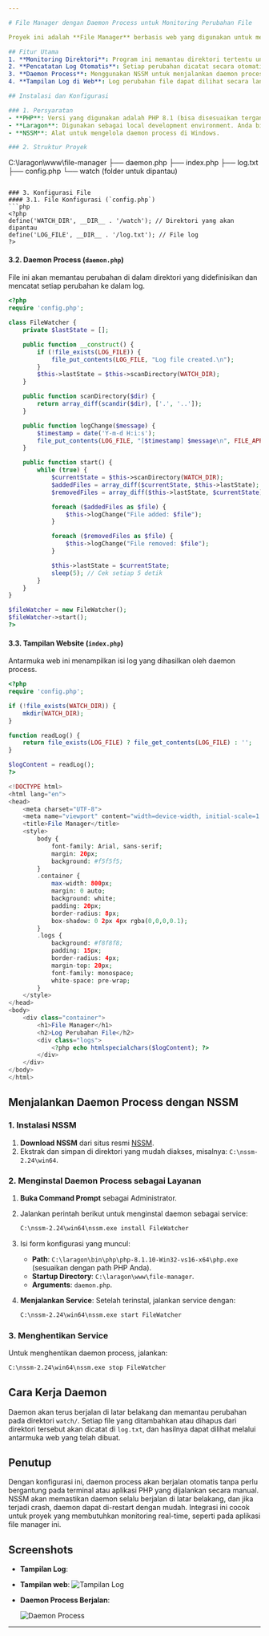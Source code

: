 ```yaml
---

# File Manager dengan Daemon Process untuk Monitoring Perubahan File

Proyek ini adalah **File Manager** berbasis web yang digunakan untuk memantau perubahan dalam sebuah direktori dan mencatat setiap perubahan ke dalam log. Untuk menjaga daemon process tetap berjalan di latar belakang bahkan setelah terminal ditutup, kita menggunakan **NSSM** (Non-Sucking Service Manager) sebagai layanan yang akan menjalankan daemon process secara otomatis di Windows.

## Fitur Utama
1. **Monitoring Direktori**: Program ini memantau direktori tertentu untuk perubahan seperti penambahan dan penghapusan file.
2. **Pencatatan Log Otomatis**: Setiap perubahan dicatat secara otomatis ke dalam file log.
3. **Daemon Process**: Menggunakan NSSM untuk menjalankan daemon process di latar belakang, sehingga daemon akan terus berjalan meskipun terminal ditutup.
4. **Tampilan Log di Web**: Log perubahan file dapat dilihat secara langsung melalui antarmuka web yang sederhana dan intuitif.

## Instalasi dan Konfigurasi

### 1. Persyaratan
- **PHP**: Versi yang digunakan adalah PHP 8.1 (bisa disesuaikan tergantung kebutuhan).
- **Laragon**: Digunakan sebagai local development environment. Anda bisa menggantinya dengan XAMPP atau WAMP jika diinginkan.
- **NSSM**: Alat untuk mengelola daemon process di Windows.

### 2. Struktur Proyek
```
C:\laragon\www\file-manager
├── daemon.php
├── index.php
├── log.txt
├── config.php
└── watch (folder untuk dipantau)
```

### 3. Konfigurasi File
#### 3.1. File Konfigurasi (`config.php`)
```php
<?php
define('WATCH_DIR', __DIR__ . '/watch'); // Direktori yang akan dipantau
define('LOG_FILE', __DIR__ . '/log.txt'); // File log
?>
```

#### 3.2. Daemon Process (`daemon.php`)
File ini akan memantau perubahan di dalam direktori yang didefinisikan dan mencatat setiap perubahan ke dalam log.
```php
<?php
require 'config.php';

class FileWatcher {
    private $lastState = [];

    public function __construct() {
        if (!file_exists(LOG_FILE)) {
            file_put_contents(LOG_FILE, "Log file created.\n");
        }
        $this->lastState = $this->scanDirectory(WATCH_DIR);
    }

    public function scanDirectory($dir) {
        return array_diff(scandir($dir), ['.', '..']);
    }

    public function logChange($message) {
        $timestamp = date('Y-m-d H:i:s');
        file_put_contents(LOG_FILE, "[$timestamp] $message\n", FILE_APPEND);
    }

    public function start() {
        while (true) {
            $currentState = $this->scanDirectory(WATCH_DIR);
            $addedFiles = array_diff($currentState, $this->lastState);
            $removedFiles = array_diff($this->lastState, $currentState);

            foreach ($addedFiles as $file) {
                $this->logChange("File added: $file");
            }

            foreach ($removedFiles as $file) {
                $this->logChange("File removed: $file");
            }

            $this->lastState = $currentState;
            sleep(5); // Cek setiap 5 detik
        }
    }
}

$fileWatcher = new FileWatcher();
$fileWatcher->start();
?>
```

#### 3.3. Tampilan Website (`index.php`)
Antarmuka web ini menampilkan isi log yang dihasilkan oleh daemon process.
```php
<?php
require 'config.php';

if (!file_exists(WATCH_DIR)) {
    mkdir(WATCH_DIR);
}

function readLog() {
    return file_exists(LOG_FILE) ? file_get_contents(LOG_FILE) : '';
}

$logContent = readLog();
?>

<!DOCTYPE html>
<html lang="en">
<head>
    <meta charset="UTF-8">
    <meta name="viewport" content="width=device-width, initial-scale=1.0">
    <title>File Manager</title>
    <style>
        body {
            font-family: Arial, sans-serif;
            margin: 20px;
            background: #f5f5f5;
        }
        .container {
            max-width: 800px;
            margin: 0 auto;
            background: white;
            padding: 20px;
            border-radius: 8px;
            box-shadow: 0 2px 4px rgba(0,0,0,0.1);
        }
        .logs {
            background: #f8f8f8;
            padding: 15px;
            border-radius: 4px;
            margin-top: 20px;
            font-family: monospace;
            white-space: pre-wrap;
        }
    </style>
</head>
<body>
    <div class="container">
        <h1>File Manager</h1>
        <h2>Log Perubahan File</h2>
        <div class="logs">
            <?php echo htmlspecialchars($logContent); ?>
        </div>
    </div>
</body>
</html>
```

## Menjalankan Daemon Process dengan NSSM
### 1. Instalasi NSSM
1. **Download NSSM** dari situs resmi [NSSM](https://nssm.cc/download).
2. Ekstrak dan simpan di direktori yang mudah diakses, misalnya: `C:\nssm-2.24\win64`.

### 2. Menginstal Daemon Process sebagai Layanan
1. **Buka Command Prompt** sebagai Administrator.
2. Jalankan perintah berikut untuk menginstal daemon sebagai service:
   ```bash
   C:\nssm-2.24\win64\nssm.exe install FileWatcher
   ```
3. Isi form konfigurasi yang muncul:
   - **Path**: `C:\laragon\bin\php\php-8.1.10-Win32-vs16-x64\php.exe` (sesuaikan dengan path PHP Anda).
   - **Startup Directory**: `C:\laragon\www\file-manager`.
   - **Arguments**: `daemon.php`.

4. **Menjalankan Service**:
   Setelah terinstal, jalankan service dengan:
   ```bash
   C:\nssm-2.24\win64\nssm.exe start FileWatcher
   ```

### 3. Menghentikan Service
Untuk menghentikan daemon process, jalankan:
```bash
C:\nssm-2.24\win64\nssm.exe stop FileWatcher
```

## Cara Kerja Daemon
Daemon akan terus berjalan di latar belakang dan memantau perubahan pada direktori `watch/`. Setiap file yang ditambahkan atau dihapus dari direktori tersebut akan dicatat di `log.txt`, dan hasilnya dapat dilihat melalui antarmuka web yang telah dibuat.

## Penutup
Dengan konfigurasi ini, daemon process akan berjalan otomatis tanpa perlu bergantung pada terminal atau aplikasi PHP yang dijalankan secara manual. NSSM akan memastikan daemon selalu berjalan di latar belakang, dan jika terjadi crash, daemon dapat di-restart dengan mudah. Integrasi ini cocok untuk proyek yang membutuhkan monitoring real-time, seperti pada aplikasi file manager ini.

## Screenshots
- **Tampilan Log**:
- **Tampilan web**:
  ![Tampilan Log](https://drive.google.com/file/d/1zF7lM3z-iJVy-Crxwe6JWo5CVfDlqeCE/view?usp=drive_link)

- **Daemon Process Berjalan**:

  ![Daemon Process](path_to_screenshot)

---
```


